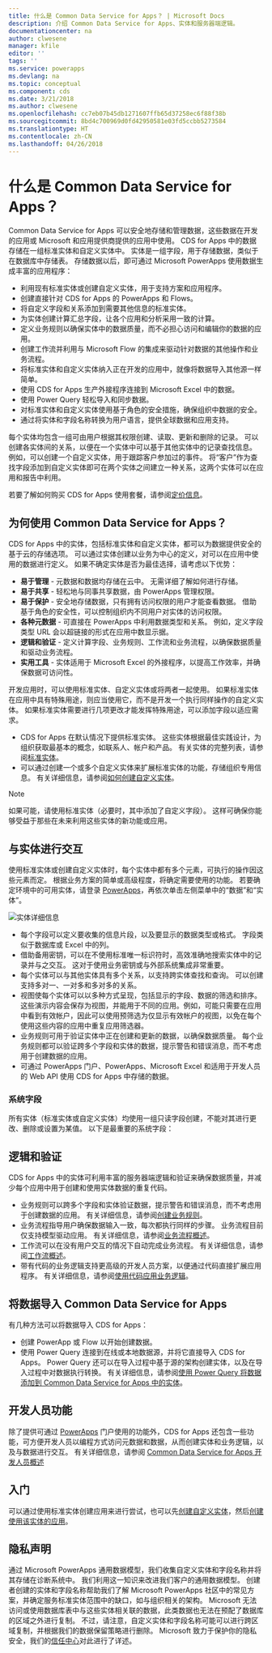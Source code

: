 ```yaml
---
title: 什么是 Common Data Service for Apps？ | Microsoft Docs
description: 介绍 Common Data Service for Apps、实体和服务器端逻辑。
documentationcenter: na
author: clwesene
manager: kfile
editor: ''
tags: ''
ms.service: powerapps
ms.devlang: na
ms.topic: conceptual
ms.component: cds
ms.date: 3/21/2018
ms.author: clwesene
ms.openlocfilehash: cc7eb07b45db1271607ffb65d37258ec6f88f38b
ms.sourcegitcommit: 8bd4c700969d0fd42950581e03fd5ccbb5273584
ms.translationtype: HT
ms.contentlocale: zh-CN
ms.lasthandoff: 04/26/2018
---
```

# <a name="what-is-common-data-service-for-apps"></a>什么是 Common Data Service for Apps？

Common Data Service for Apps 可以安全地存储和管理数据，这些数据在开发的应用或 Microsoft 和应用提供商提供的应用中使用。 CDS for Apps 中的数据存储在一组标准实体和自定义实体中。 实体是一组字段，用于存储数据，类似于在数据库中存储表。 存储数据以后，即可通过 Microsoft PowerApps 使用数据生成丰富的应用程序：

* 利用现有标准实体或创建自定义实体，用于支持方案和应用程序。
* 创建直接针对 CDS for Apps 的 PowerApps 和 Flows。
* 将自定义字段和关系添加到需要其他信息的标准实体。
* 为实体创建计算汇总字段，让各个应用和分析采用一致的计算。
* 定义业务规则以确保实体中的数据质量，而不必担心访问和编辑你的数据的应用。
* 创建工作流并利用与 Microsoft Flow 的集成来驱动针对数据的其他操作和业务流程。
* 将标准实体和自定义实体纳入正在开发的应用中，就像将数据导入其他源一样简单。
* 使用 CDS for Apps 生产外接程序连接到 Microsoft Excel 中的数据。
* 使用 Power Query 轻松导入和同步数据。
* 对标准实体和自定义实体使用基于角色的安全措施，确保组织中数据的安全。
* 通过将实体和字段名称转换为用户语言，提供全球数据和应用支持。

每个实体均包含一组可由用户根据其权限创建、读取、更新和删除的记录。 可以创建各实体间的关系，以便在一个实体中可以基于其他实体中的记录查找信息。 例如，可以创建一个自定义实体，用于跟踪客户参加过的事件。 将“客户”作为查找字段添加到自定义实体即可在两个实体之间建立一种关系，这两个实体可以在应用和报告中利用。

若要了解如何购买 CDS for Apps 使用套餐，请参阅[定价信息](../../administrator/pricing-billing-skus.md)。

## <a name="why-use-common-data-service-for-apps"></a>为何使用 Common Data Service for Apps？
CDS for Apps 中的实体，包括标准实体和自定义实体，都可以为数据提供安全的基于云的存储选项。 可以通过实体创建以业务为中心的定义，对可以在应用中使用的数据进行定义。 如果不确定实体是否为最佳选择，请考虑以下优势：

* **易于管理** - 元数据和数据均存储在云中。 无需详细了解如何进行存储。
* **易于共享** - 轻松地与同事共享数据，由 PowerApps 管理权限。
* **易于保护** - 安全地存储数据，只有拥有访问权限的用户才能查看数据。 借助基于角色的安全性，可以控制组织内不同用户对实体的访问权限。
* **各种元数据** - 可直接在 PowerApps 中利用数据类型和关系。 例如，定义字段类型 URL 会以超链接的形式在应用中数显示据。
* **逻辑和验证** - 定义计算字段、业务规则、工作流和业务流程，以确保数据质量和驱动业务流程。
* **实用工具** - 实体适用于 Microsoft Excel 的外接程序，以提高工作效率，并确保数据可访问性。

开发应用时，可以使用标准实体、自定义实体或将两者一起使用。 如果标准实体在应用中具有特殊用途，则应当使用它，而不是开发一个执行同样操作的自定义实体。 如果标准实体需要进行几项更改才能发挥特殊用途，可以添加字段以适应需求。

* CDS for Apps 在默认情况下提供标准实体。 这些实体根据最佳实践设计，为组织获取最基本的概念，如联系人、帐户和产品。 有关实体的完整列表，请参阅[标准实体](data-platform-intro.md#standard-entities)。
* 可以通过创建一个或多个自定义实体来扩展标准实体的功能，存储组织专用信息。 有关详细信息，请参阅[如何创建自定义实体](create-custom-entity.md)。

> [!NOTE]
> 如果可能，请使用标准实体（必要时，其中添加了自定义字段）。 这样可确保你能够受益于那些在未来利用这些实体的新功能或应用。

## <a name="interacting-with-entities"></a>与实体进行交互

使用标准实体或创建自定义实体时，每个实体中都有多个元素，可执行的操作因这些元素而定。 根据业务方案的简单或高级程度，将确定需要使用的功能。 若要确定环境中的可用实体，请登录 [PowerApps](https://web.powerapps.com)，再依次单击左侧菜单中的“数据”和“实体”。

![实体详细信息](./media/data-platform-cds-intro/entitylist.png "实体详细信息")

* 每个字段可以定义要收集的信息片段，以及要显示的数据类型或格式。 字段类似于数据库或 Excel 中的列。
* 借助备用密钥，可以在不使用标准唯一标识符时，高效准确地搜索实体中的记录并与之交互。 这对于使用业务密钥或与外部系统集成非常重要。
* 每个实体可以与其他实体具有多个关系，以支持跨实体查找和查询。 可以创建支持多对一、一对多和多对多的关系。
* 视图使每个实体可以以多种方式呈现，包括显示的字段、数据的筛选和排序。 这些演示内容会保存为视图，并能用于不同的应用。例如，可能只需要在应用中看到有效帐户，因此可以使用预筛选为仅显示有效帐户的视图，以免在每个使用这些内容的应用中重复应用筛选器。
* 业务规则可用于验证实体中正在创建和更新的数据，以确保数据质量。 每个业务规则都可以验证跨多个字段和实体的数据，提示警告和错误消息，而不考虑用于创建数据的应用。
* 可通过 PowerApps 门户、PowerApps、Microsoft Excel 和适用于开发人员的 Web API 使用 CDS for Apps 中存储的数据。

### <a name="system-fields"></a>系统字段
所有实体（标准实体或自定义实体）均使用一组只读字段创建，不能对其进行更改、删除或设置为某值。 以下是最重要的系统字段：

## <a name="logic-and-validation"></a>逻辑和验证

CDS for Apps 中的实体可利用丰富的服务器端逻辑和验证来确保数据质量，并减少每个应用中用于创建和使用实体数据的重复代码。

* 业务规则可以跨多个字段和实体验证数据，提示警告和错误消息，而不考虑用于创建数据的应用。 有关详细信息，请参阅[创建业务规则](./data-platform-create-business-rule.md)。
* 业务流程指导用户确保数据输入一致，每次都执行同样的步骤。 业务流程目前仅支持模型驱动应用。 有关详细信息，请参阅[业务流程概述](/dynamics365/customer-engagement/customize/business-process-flows-overview)。
* 工作流可以在没有用户交互的情况下自动完成业务流程。 有关详细信息，请参阅[工作流概述](/dynamics365/customer-engagement/customize/workflow-processes)。
* 带有代码的业务逻辑支持更高级的开发人员方案，以便通过代码直接扩展应用程序。 有关详细信息，请参阅[使用代码应用业务逻辑](../../developer/common-data-service/apply-business-logic-with-code.md)。

## <a name="getting-data-into-common-data-service-for-apps"></a>将数据导入 Common Data Service for Apps

有几种方法可以将数据导入 CDS for Apps：

* 创建 PowerApp 或 Flow 以开始创建数据。
* 使用 Power Query 连接到在线或本地数据源，并将它直接导入 CDS for Apps。 Power Query 还可以在导入过程中基于源的架构创建实体，以及在导入过程中对数据执行转换。 有关详细信息，请参阅[使用 Power Query 将数据添加到 Common Data Service for Apps 中的实体](./data-platform-cds-newentity-pq.md)。

## <a name="developer-capabilities"></a>开发人员功能

除了提供可通过 [PowerApps](https://web.powerapps.com) 门户使用的功能外，CDS for Apps 还包含一些功能，可方便开发人员以编程方式访问元数据和数据，从而创建实体和业务逻辑，以及与数据进行交互。 有关详细信息，请参阅 [Common Data Service for Apps 开发人员概述](../../developer/common-data-service/overview.md)

## <a name="get-started"></a>入门
可以通过使用标准实体创建应用来进行尝试，也可以先[创建自定义实体](create-custom-entity.md)，然后[创建使用该实体的应用](../canvas-apps/data-platform-create-app.md)。

## <a name="privacy-notice"></a>隐私声明
通过 Microsoft PowerApps 通用数据模型，我们收集自定义实体和字段名称并将其存储在诊断系统中。  我们利用这一知识来改进我们客户的通用数据模型。 创建者创建的实体和字段名称帮助我们了解 Microsoft PowerApps 社区中的常见方案，并确定服务标准实体范围中的缺口，如与组织相关的架构。 Microsoft 无法访问或使用数据库表中与这些实体相关联的数据，此类数据也无法在预配了数据库的区域之外进行复制。 不过，请注意，自定义实体和字段名称可能可以进行跨区域复制，并根据我们的数据保留策略进行删除。 Microsoft 致力于保护你的隐私安全，我们的[信任中心](https://www.microsoft.com/trustcenter/Privacy/default.aspx)对此进行了详述。
